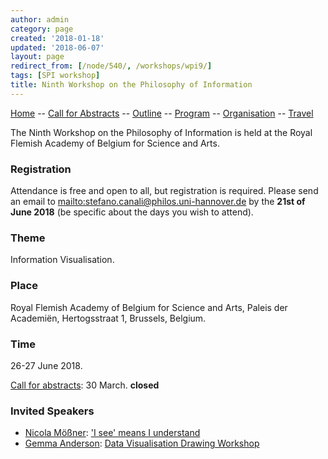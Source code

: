 ```yaml
---
author: admin
category: page
created: '2018-01-18'
updated: '2018-06-07'
layout: page
redirect_from: [/node/540/, /workshops/wpi9/]
tags: [SPI workshop]
title: Ninth Workshop on the Philosophy of Information
---
```


[Home](/workshops/wpi9/home.html) -- [Call for Abstracts](/workshops/wpi9/call.html) -- [Outline](/workshops/wpi9/outline.html) -- [Program](/workshops/wpi9/program.html) -- [Organisation](/workshops/wpi9/pc.html) -- [Travel](/workshops/wpi9/travel.html)

The Ninth Workshop on the Philosophy of Information is held at the Royal
Flemish Academy of Belgium for Science and Arts.

### Registration

Attendance is free and open to all, but registration is required.
Please send an email to <mailto:stefano.canali@philos.uni-hannover.de> by the **21st of June 2018** (be specific about the days you wish to attend).

### Theme

Information Visualisation.

### Place

Royal Flemish Academy of Belgium for Science and Arts, Paleis der Academiën,
Hertogsstraat 1, Brussels, Belgium.

###  Time

26-27 June 2018.  

[Call for abstracts](/workshops/wpi9/call): 30 March. **closed**

### Invited Speakers

+ [Nicola Mößner](http://moessner.stellarcom.org/): ['I see' means I understand](/workshops/wpi9/abstracts/Nicola.html)
+ [Gemma Anderson](http://www.gemma-anderson.co.uk): [Data Visualisation Drawing Workshop](/workshops/wpi9/abstracts/Gemma.html)

